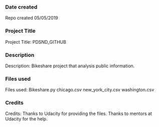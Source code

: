 ### Date created
Repo created 05/05/2019

### Project Title
Project Title:
PDSND_GITHUB

### Description
Description:
Bikeshare project that analysis public information.

### Files used
Files used:
Bikeshare.py
chicago.csv
new_york_city.csv
washington.csv

### Credits
Credits:
Thanks to Udacity for providing the files.
Thanks to mentors at Udacity for the help.